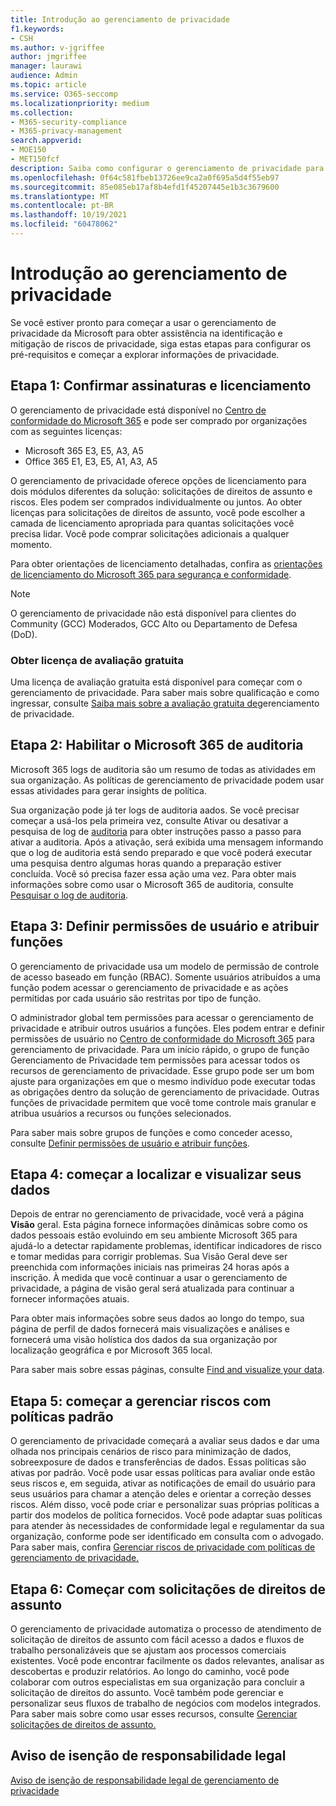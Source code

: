 ```yaml
---
title: Introdução ao gerenciamento de privacidade
f1.keywords:
- CSH
ms.author: v-jgriffee
author: jmgriffee
manager: laurawi
audience: Admin
ms.topic: article
ms.service: O365-seccomp
ms.localizationpriority: medium
ms.collection:
- M365-security-compliance
- M365-privacy-management
search.appverid:
- MOE150
- MET150fcf
description: Saiba como configurar o gerenciamento de privacidade para sua organização, definir funções e permissões e configurar configurações importantes.
ms.openlocfilehash: 0f64c581fbeb13726ee9ca2a0f695a5d4f55eb97
ms.sourcegitcommit: 85e085eb17af8b4efd1f45207445e1b3c3679600
ms.translationtype: MT
ms.contentlocale: pt-BR
ms.lasthandoff: 10/19/2021
ms.locfileid: "60478062"
---
```

# <a name="get-started-with-privacy-management"></a>Introdução ao gerenciamento de privacidade

Se você estiver pronto para começar a usar o gerenciamento de privacidade da Microsoft para obter assistência na identificação e mitigação de riscos de privacidade, siga estas etapas para configurar os pré-requisitos e começar a explorar informações de privacidade.

## <a name="step-1-confirm-subscriptions-and-licensing"></a>Etapa 1: Confirmar assinaturas e licenciamento

O gerenciamento de privacidade está disponível no [Centro de conformidade do Microsoft 365](https://compliance.microsoft.com/) e pode ser comprado por organizações com as seguintes licenças:

- Microsoft 365 E3, E5, A3, A5
- Office 365 E1, E3, E5, A1, A3, A5

O gerenciamento de privacidade oferece opções de licenciamento para dois módulos diferentes da solução: solicitações de direitos de assunto e riscos. Eles podem ser comprados individualmente ou juntos. Ao obter licenças para solicitações de direitos de assunto, você pode escolher a camada de licenciamento apropriada para quantas solicitações você precisa lidar. Você pode comprar solicitações adicionais a qualquer momento.

Para obter orientações de licenciamento detalhadas, confira as [orientações de licenciamento do Microsoft 365 para segurança e conformidade](/office365/servicedescriptions/microsoft-365-service-descriptions/microsoft-365-tenantlevel-services-licensing-guidance/microsoft-365-security-compliance-licensing-guidance#privacy-management).

> [!Note]
> O gerenciamento de privacidade não está disponível para clientes do Community (GCC) Moderados, GCC Alto ou Departamento de Defesa (DoD).

### <a name="get-free-trial-license"></a>Obter licença de avaliação gratuita

Uma licença de avaliação gratuita está disponível para começar com o gerenciamento de privacidade. Para saber mais sobre qualificação e como ingressar, consulte [Saiba mais sobre a avaliação gratuita de](privacy-management-trial.md)gerenciamento de privacidade.

## <a name="step-2-enable-the-microsoft-365-audit-log"></a>Etapa 2: Habilitar o Microsoft 365 de auditoria

Microsoft 365 logs de auditoria são um resumo de todas as atividades em sua organização. As políticas de gerenciamento de privacidade podem usar essas atividades para gerar insights de política.

Sua organização pode já ter logs de auditoria aados. Se você precisar começar a usá-los pela primeira vez, consulte Ativar ou desativar a pesquisa de log de [auditoria](/microsoft-365/compliance/turn-audit-log-search-on-or-off) para obter instruções passo a passo para ativar a auditoria. Após a ativação, será exibida uma mensagem informando que o log de auditoria está sendo preparado e que você poderá executar uma pesquisa dentro algumas horas quando a preparação estiver concluída. Você só precisa fazer essa ação uma vez. Para obter mais informações sobre como usar o Microsoft 365 de auditoria, consulte [Pesquisar o log de auditoria](/microsoft-365/compliance/search-the-audit-log-in-security-and-compliance).

## <a name="step-3-set-user-permissions-and-assign-roles"></a>Etapa 3: Definir permissões de usuário e atribuir funções

O gerenciamento de privacidade usa um modelo de permissão de controle de acesso baseado em função (RBAC). Somente usuários atribuídos a uma função podem acessar o gerenciamento de privacidade e as ações permitidas por cada usuário são restritas por tipo de função.

O administrador global tem permissões para acessar o gerenciamento de privacidade e atribuir outros usuários a funções. Eles podem entrar e definir permissões de usuário no [Centro de conformidade do Microsoft 365](https://compliance.microsoft.com/) para gerenciamento de privacidade. Para um início rápido, o grupo de função Gerenciamento de Privacidade tem permissões para acessar todos os recursos de gerenciamento de privacidade. Esse grupo pode ser um bom ajuste para organizações em que o mesmo indivíduo pode executar todas as obrigações dentro da solução de gerenciamento de privacidade. Outras funções de privacidade permitem que você tome controle mais granular e atribua usuários a recursos ou funções selecionados.

Para saber mais sobre grupos de funções e como conceder acesso, consulte [Definir permissões de usuário e atribuir funções](privacy-management-permissions.md).

## <a name="step-4-start-finding-and-visualizing-your-data"></a>Etapa 4: começar a localizar e visualizar seus dados

Depois de entrar no gerenciamento de privacidade, você verá a página **Visão** geral. Esta página fornece informações dinâmicas sobre como os dados pessoais estão evoluindo em seu ambiente Microsoft 365 para ajudá-lo a detectar rapidamente problemas, identificar indicadores de risco e tomar medidas para corrigir problemas. Sua Visão Geral deve ser preenchida com informações iniciais nas primeiras 24 horas após a inscrição. À medida que você continuar a usar o gerenciamento de privacidade, a página de visão geral será atualizada para continuar a fornecer informações atuais.

Para obter mais informações sobre  seus dados ao longo do tempo, sua página de perfil de dados fornecerá mais visualizações e análises e fornecerá uma visão holística dos dados da sua organização por localização geográfica e por Microsoft 365 local.

Para saber mais sobre essas páginas, consulte [Find and visualize your data](privacy-management-data-profile.md).

## <a name="step-5-start-managing-risks-with-default-policies"></a>Etapa 5: começar a gerenciar riscos com políticas padrão

O gerenciamento de privacidade começará a avaliar seus dados e dar uma olhada nos principais cenários de risco para minimização de dados, sobreexposure de dados e transferências de dados. Essas políticas são ativas por padrão. Você pode usar essas políticas para avaliar onde estão seus riscos e, em seguida, ativar as notificações de email do usuário para seus usuários para chamar a atenção deles e orientar a correção desses riscos. Além disso, você pode criar e personalizar suas próprias políticas a partir dos modelos de política fornecidos. Você pode adaptar suas políticas para atender às necessidades de conformidade legal e regulamentar da sua organização, conforme pode ser identificado em consulta com o advogado. Para saber mais, confira [Gerenciar riscos de privacidade com políticas de gerenciamento de privacidade.](privacy-management-policies.md)

## <a name="step-6-get-started-with-subject-rights-requests"></a>Etapa 6: Começar com solicitações de direitos de assunto

O gerenciamento de privacidade automatiza o processo de atendimento de solicitação de direitos de assunto com fácil acesso a dados e fluxos de trabalho personalizáveis que se ajustam aos processos comerciais existentes. Você pode encontrar facilmente os dados relevantes, analisar as descobertas e produzir relatórios. Ao longo do caminho, você pode colaborar com outros especialistas em sua organização para concluir a solicitação de direitos do assunto. Você também pode gerenciar e personalizar seus fluxos de trabalho de negócios com modelos integrados. Para saber mais sobre como usar esses recursos, consulte [Gerenciar solicitações de direitos de assunto.](privacy-management-subject-rights-requests.md)

## <a name="legal-disclaimer"></a>Aviso de isenção de responsabilidade legal

[Aviso de isenção de responsabilidade legal de gerenciamento de privacidade](privacy-management-disclaimer.md)
